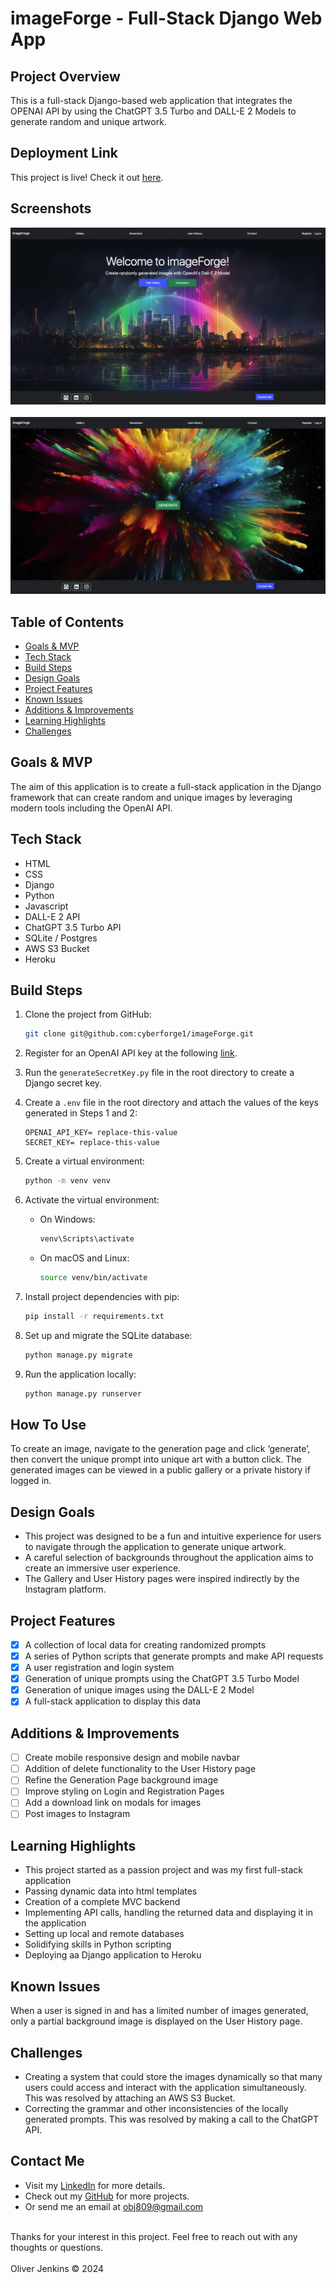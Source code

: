 # imageForge - Full-Stack Django Web App

## Project Overview
This is a full-stack Django-based web application that integrates the OPENAI API by using the ChatGPT 3.5 Turbo and DALL-E 2 Models to generate random and unique artwork.

## Deployment Link
This project is live! Check it out [here](https://imageforgelive-e87a9f628780.herokuapp.com/).

## Screenshots
![imageForge Homepage](static/backgrounds/project-screenshot.png)
<br />
<br />
![imageForge Generation](static/backgrounds/project-screenshot-2.png)

## Table of Contents
- [Goals & MVP](#goals--MVP)
- [Tech Stack](#tech-stack)
- [Build Steps](#build-steps)
- [Design Goals](#design-goals)
- [Project Features](#project-features)
- [Known Issues](#known-issues)
- [Additions & Improvements](#additions--improvements)
- [Learning Highlights](#learning-highlights)
- [Challenges](#challenges)

## Goals & MVP
The aim of this application is to create a full-stack application in the Django framework that can create random and unique images by leveraging modern tools including the OpenAI API.

## Tech Stack
- HTML
- CSS
- Django 
- Python
- Javascript
- DALL-E 2 API
- ChatGPT 3.5 Turbo API
- SQLite / Postgres
- AWS S3 Bucket
- Heroku

## Build Steps 
1. Clone the project from GitHub:
   ```bash
   git clone git@github.com:cyberforge1/imageForge.git

2. Register for an OpenAI API key at the following [link](https://openai.com/index/openai-api/).

3. Run the `generateSecretKey.py` file in the root directory to create a Django secret key.

4. Create a `.env` file in the root directory and attach the values of the keys generated in Steps 1 and 2:

    ```plaintext
    OPENAI_API_KEY= replace-this-value
    SECRET_KEY= replace-this-value
    ```

5. Create a virtual environment:
    ```bash
    python -m venv venv
    ```

6. Activate the virtual environment:
    - On Windows:
        ```bash
        venv\Scripts\activate
        ```
    - On macOS and Linux:
        ```bash
        source venv/bin/activate
        ```

7. Install project dependencies with pip:
    ```bash
    pip install -r requirements.txt
    ```

8. Set up and migrate the SQLite database:
    ```bash
    python manage.py migrate
    ```

9. Run the application locally:
    ```bash
    python manage.py runserver
    ```

## How To Use

To create an image, navigate to the generation page and click ‘generate’, then convert the unique prompt into unique art with a button click. The generated images can be viewed in a public gallery or a private history if logged in.

## Design Goals

- This project was designed to be a fun and intuitive experience for users to navigate through the application to generate unique artwork. 
- A careful selection of backgrounds throughout the application aims to create an immersive user experience. 
- The Gallery and User History pages were inspired indirectly by the Instagram platform.

## Project Features

- [x] A collection of local data for creating randomized prompts
- [x] A series of Python scripts that generate prompts and make API requests
- [x] A user registration and login system
- [x] Generation of unique prompts using the ChatGPT 3.5 Turbo Model
- [x] Generation of unique images using the DALL-E 2 Model
- [x] A full-stack application to display this data

## Additions & Improvements

- [ ] Create mobile responsive design and mobile navbar
- [ ] Addition of delete functionality to the User History page
- [ ] Refine the Generation Page background image
- [ ] Improve styling on Login and Registration Pages
- [ ] Add a download link on modals for images
- [ ] Post images to Instagram

## Learning Highlights

- This project started as a passion project and was my first full-stack application
- Passing dynamic data into html templates
- Creation of a complete MVC backend
- Implementing API calls, handling the returned data and displaying it in the application
- Setting up local and remote databases
- Solidifying skills in Python scripting
- Deploying aa Django application to Heroku 

## Known Issues

When a user is signed in and has a limited number of images generated, only a partial background image is displayed on the User History page.

## Challenges

- Creating a system that could store the images dynamically so that many users could access and interact with the application simultaneously. This was resolved by attaching an AWS S3 Bucket.
- Correcting the grammar and other inconsistencies of the locally generated prompts. This was resolved by making a call to the ChatGPT API.

## Contact Me
- Visit my [LinkedIn](https://www.linkedin.com/in/obj809/) for more details.
- Check out my [GitHub](https://github.com/cyberforge1) for more projects.
- Or send me an email at obj809@gmail.com
<br />
Thanks for your interest in this project. Feel free to reach out with any thoughts or questions.
<br />
<br />
Oliver Jenkins © 2024